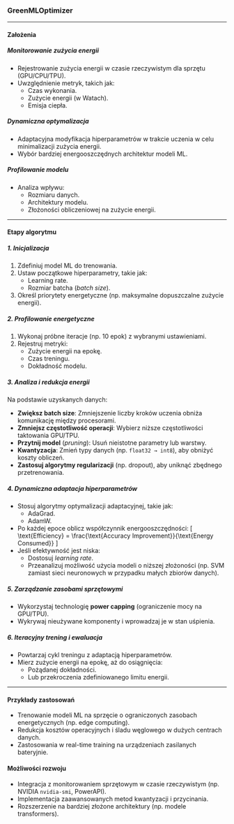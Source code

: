 ### GreenMLOptimizer

---

#### **Założenia**

##### **Monitorowanie zużycia energii**
- Rejestrowanie zużycia energii w czasie rzeczywistym dla sprzętu (GPU/CPU/TPU).
- Uwzględnienie metryk, takich jak:
  - Czas wykonania.
  - Zużycie energii (w Watach).
  - Emisja ciepła.

##### **Dynamiczna optymalizacja**
- Adaptacyjna modyfikacja hiperparametrów w trakcie uczenia w celu minimalizacji zużycia energii.
- Wybór bardziej energooszczędnych architektur modeli ML.

##### **Profilowanie modelu**
- Analiza wpływu:
  - Rozmiaru danych.
  - Architektury modelu.
  - Złożoności obliczeniowej na zużycie energii.

---

#### **Etapy algorytmu**

##### **1. Inicjalizacja**
1. Zdefiniuj model ML do trenowania.
2. Ustaw początkowe hiperparametry, takie jak:
   - Learning rate.
   - Rozmiar batcha (*batch size*).
3. Określ priorytety energetyczne (np. maksymalne dopuszczalne zużycie energii).

##### **2. Profilowanie energetyczne**
1. Wykonaj próbne iteracje (np. 10 epok) z wybranymi ustawieniami.
2. Rejestruj metryki:
   - Zużycie energii na epokę.
   - Czas treningu.
   - Dokładność modelu.

##### **3. Analiza i redukcja energii**
Na podstawie uzyskanych danych:
- **Zwiększ batch size**: Zmniejszenie liczby kroków uczenia obniża komunikację między procesorami.
- **Zmniejsz częstotliwość operacji**: Wybierz niższe częstotliwości taktowania GPU/TPU.
- **Przytnij model** (*pruning*): Usuń nieistotne parametry lub warstwy.
- **Kwantyzacja**: Zmień typy danych (np. `float32 → int8`), aby obniżyć koszty obliczeń.
- **Zastosuj algorytmy regularizacji** (np. dropout), aby uniknąć zbędnego przetrenowania.

##### **4. Dynamiczna adaptacja hiperparametrów**
- Stosuj algorytmy optymalizacji adaptacyjnej, takie jak:
  - AdaGrad.
  - AdamW.
- Po każdej epoce oblicz współczynnik energooszczędności:
  \[
  \text{Efficiency} = \frac{\text{Accuracy Improvement}}{\text{Energy Consumed}}
  \]
- Jeśli efektywność jest niska:
  - Dostosuj *learning rate*.
  - Przeanalizuj możliwość użycia modeli o niższej złożoności (np. SVM zamiast sieci neuronowych w przypadku małych zbiorów danych).

##### **5. Zarządzanie zasobami sprzętowymi**
- Wykorzystaj technologię **power capping** (ograniczenie mocy na GPU/TPU).
- Wykrywaj nieużywane komponenty i wprowadzaj je w stan uśpienia.

##### **6. Iteracyjny trening i ewaluacja**
- Powtarzaj cykl treningu z adaptacją hiperparametrów.
- Mierz zużycie energii na epokę, aż do osiągnięcia:
  - Pożądanej dokładności.
  - Lub przekroczenia zdefiniowanego limitu energii.

---

#### **Przykłady zastosowań**
- Trenowanie modeli ML na sprzęcie o ograniczonych zasobach energetycznych (np. edge computing).
- Redukcja kosztów operacyjnych i śladu węglowego w dużych centrach danych.
- Zastosowania w real-time training na urządzeniach zasilanych bateryjnie.

#### **Możliwości rozwoju**
- Integracja z monitorowaniem sprzętowym w czasie rzeczywistym (np. NVIDIA `nvidia-smi`, PowerAPI).
- Implementacja zaawansowanych metod kwantyzacji i przycinania.
- Rozszerzenie na bardziej złożone architektury (np. modele transformers).
